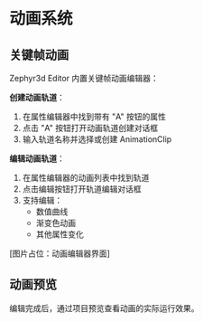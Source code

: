 # 动画系统

## 关键帧动画

Zephyr3d Editor 内置关键帧动画编辑器：

**创建动画轨道**：
1. 在属性编辑器中找到带有 "A" 按钮的属性
2. 点击 "A" 按钮打开动画轨道创建对话框
3. 输入轨道名称并选择或创建 AnimationClip

**编辑动画轨道**：
1. 在属性编辑器的动画列表中找到轨道
2. 点击编辑按钮打开轨道编辑对话框
3. 支持编辑：
   - 数值曲线
   - 渐变色动画
   - 其他属性变化

[图片占位：动画编辑器界面]

## 动画预览

编辑完成后，通过项目预览查看动画的实际运行效果。

